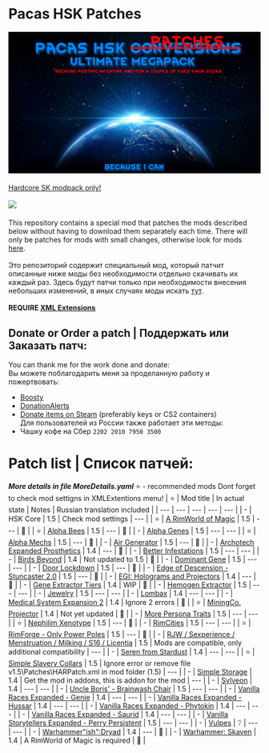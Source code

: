 # Pacas HSK Patches
![Preview](/Preview.png?raw=true "Preview")<br><br>
[Hardcore SK modpack only!](https://github.com/skyarkhangel/Hardcore-SK/tree/development)
<br><br>
<img src="https://i.imgur.com/svEwA2k.png"><br><br>
This repository contains a special mod that patches the mods described below without having to download them separately each time. There will only be patches for mods with small changes, otherwise look for mods [here](https://github.com/pacas/RW-Pacas-HSK-Patches).<br><br>
Это репозиторий содержит специальный мод, который патчит описанные ниже моды без необходимости отдельно скачивать их каждый раз. Здесь будут патчи только при необходимости внесения небольших изменений, в иных случаях моды искать [тут](https://github.com/pacas/RW-Pacas-HSK-Patches).<br><br>
**REQUIRE [XML Extensions](https://steamcommunity.com/sharedfiles/filedetails/?id=2574315206)**<br>

## Donate or Order a patch | Поддержать или Заказать патч:<br>
You can thank me for the work done and donate:<br>
Вы можете поблагодарить меня за проделанную работу и пожертвовать:<br>
- [Boosty](https://boosty.to/pacas)
- [DonationAlerts](https://www.donationalerts.com/r/pacas)
- [Donate items on Steam](https://steamcommunity.com/tradeoffer/new/?partner=93729960&token=dgWxX8tO) (preferably keys or CS2 containers)<br>
Для пользователей из России также работает эти методы:<br>
- Чашку кофе на Сбер `2202 2010 7950 3500`<br>

# Patch list | Список патчей:

***More details in file MoreDetails.yaml***
:star: - recommended mods
Dont forget to check mod settigns in XMLExtentions menu!
| :star: | Mod title | In actual state | Notes | Russian translation included |
| --- | --- | --- | --- | --- |
| - | HSK Core | 1.5 | Check mod settings | --- |
| :star: | [A RimWorld of Magic](https://steamcommunity.com/sharedfiles/filedetails/?id=1201382956) | 1.5 | --- | :radio_button: |
| :star: | [Alpha Bees](https://steamcommunity.com/sharedfiles/filedetails/?id=1558161673) | 1.5 | --- | :radio_button: |
| - | [Alpha Genes](https://steamcommunity.com/sharedfiles/filedetails/?id=2891845502) | 1.5 | --- | --- |
| :star: | [Alpha Mechs](https://steamcommunity.com/sharedfiles/filedetails/?id=2973169158) | 1.5 | --- | :radio_button: |
| - | [Air Generator](https://steamcommunity.com/sharedfiles/filedetails/?id=2999510318) | 1.5 | --- | :radio_button: |
| - | [Archotech Expanded Prosthetics](https://steamcommunity.com/sharedfiles/filedetails/?id=1467604976) | 1.4 | --- | :radio_button: |
| - | [Better Infestations](https://steamcommunity.com/sharedfiles/filedetails/?id=1319614331) | 1.5 | --- | --- |
| - | [Birds Beyond](https://steamcommunity.com/sharedfiles/filedetails/?id=2889889049) | 1.4 | Not updated to 1.5 | :radio_button: |
| - | [Dominant Gene](https://steamcommunity.com/sharedfiles/filedetails/?id=2884110898) | 1.5 | --- | --- |
| - | [Door Lockdown](https://steamcommunity.com/sharedfiles/filedetails/?id=2851091782) | 1.5 | --- | :radio_button: |
| - | [Edge of Descension - Stuncaster 2.0](https://steamcommunity.com/sharedfiles/filedetails/?id=2952773198) | 1.5 | --- | :radio_button: |
| - | [EGI: Holograms and Projectors](https://steamcommunity.com/sharedfiles/filedetails/?id=2979598490) | 1.4 | --- | :radio_button: |
| - | [Gene Extractor Tiers](https://steamcommunity.com/sharedfiles/filedetails/?id=3016454783) | 1.4 | WIP | :radio_button: |
| - | [Hemogen Extractor](https://steamcommunity.com/sharedfiles/filedetails/?id=2903919607) | 1.5 | --- | --- |
| - | [Jewelry](https://discord.com/channels/272340793174392832/1061698507720900768) | 1.5 | --- | --- |
| - | [Lombax](https://steamcommunity.com/sharedfiles/filedetails/?id=2384986421) | 1.4 | --- | --- |
| - | [Medical System Expansion 2](https://steamcommunity.com/sharedfiles/filedetails/?id=2056706586) | 1.4  | Ignore 2 errors | :radio_button: |
| :star: | [MiningCo. Projector](https://steamcommunity.com/sharedfiles/filedetails/?id=955561873) | 1.4 | Not yet updated | :radio_button: |
| - | [More Persona Traits](https://steamcommunity.com/sharedfiles/filedetails/?id=2863308112) | 1.5 | --- | --- |
| :star: | [Nephilim Xenotype](https://steamcommunity.com/workshop/filedetails/?id=2997308585) | 1.5 | --- | :radio_button: |
| - | [RimCities](https://steamcommunity.com/sharedfiles/filedetails/?id=1775170117) | 1.5 | --- | --- |
| :star: | [RimForge - Only Power Poles](https://steamcommunity.com/sharedfiles/filedetails/?id=2507086460) | 1.5 | --- | :radio_button: |
| - | [RJW / Sexperience / Menstruation / Milking / S16 / Licentia](https://discord.com/channels/374305025486225409/374778646432448530) | 1.5 | Mods are compatible, only additional compatibility | --- |
| - | [Seren from Stardust](https://steamcommunity.com/sharedfiles/filedetails/?id=2704627783) | 1.4 | --- | --- |
| :star: | [Simple Slavery Collars](https://steamcommunity.com/sharedfiles/filedetails/?id=2557274194) | 1.5 | Ignore error or remove file v1.5\Patches\HARPatch.xml in mod folder (1.5) | --- |
| - | [Simple Storage](https://discord.com/channels/272340793174392832/1063821520423633016) | 1.4 | Get the mod in addons, this is addon for the mod | --- | 
| - | [Sylveon](https://steamcommunity.com/sharedfiles/filedetails/?id=2800815182) | 1.4 | --- | --- |
| - | [Uncle Boris' - Brainwash Chair](https://steamcommunity.com/sharedfiles/filedetails/?id=2885223720) | 1.5 | --- | --- |
| - | [Vanilla Races Expanded - Genie](https://steamcommunity.com/sharedfiles/filedetails/?id=2901424072) | 1.4 | --- | --- |
| - | [Vanilla Races Expanded - Hussar](https://steamcommunity.com/sharedfiles/filedetails/?id=2893586390) | 1.4 | --- | --- |
| - | [Vanilla Races Expanded - Phytokin](https://steamcommunity.com/sharedfiles/filedetails/?id=2927323805) | 1.4 | --- | --- |
| - | [Vanilla Races Expanded - Saurid](https://steamcommunity.com/sharedfiles/filedetails/?id=2880990495) | 1.4 | --- | --- |
| - | [Vanilla Storytellers Expanded - Perry Persistent](https://steamcommunity.com/sharedfiles/filedetails/?id=2149702069) | 1.5 | --- | --- |
| - | [Vulpes](https://steamcommunity.com/sharedfiles/filedetails/?id=2174717519) | :grey_question: | --- | --- |
| - | [Warhammer"ish":Dryad](https://steamcommunity.com/workshop/filedetails/?id=2958123708) | 1.4 | --- | :radio_button: |
| - | [Warhammer: Skaven](https://steamcommunity.com/sharedfiles/filedetails/?id=2958124086) | 1.4 | A RimWorld of Magic is required | :radio_button: |
